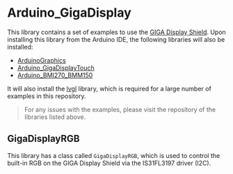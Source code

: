 # Arduino_GigaDisplay

This library contains a set of examples to use the [GIGA Display Shield](docs.arduino.cc/hardware/giga-display-shield). Upon installing this library from the Arduino IDE, the following libraries will also be installed:
- [ArduinoGraphics](https://github.com/arduino-libraries/ArduinoGraphics)
- [Arduino_GigaDisplayTouch](https://github.com/arduino-libraries/Arduino_GigaDisplayTouch)
- [Arduino_BMI270_BMM150](https://github.com/arduino-libraries/Arduino_BMI270_BMM150)

It will also install the [lvgl](https://github.com/lvgl/lvgl) library, which is required for a large number of examples in this repository.

>For any issues with the examples, please visit the repository of the libraries listed above.

## GigaDisplayRGB

This library has a class called `GigaDisplayRGB`, which is used to control the built-in RGB on the GIGA Display Shield via the IS31FL3197 driver (I2C).